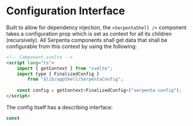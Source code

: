 # Configuration Interface

Built to allow for dependency injection, the `<SerpentaShell />` component takes a configuration prop which is set as
context for all its children (recursively). 
All Serpenta components shall get data that shall be configurable from this context by using the following:

```html
<!-- Component.svelte -->
<script lang="ts">
    import { getContext } from "svelte";
    import type { FinalizedConfig } 
        from "$lib/appShell/SerpentaConfig";
    
    const config = getContext<FinalizedConfig>("serpenta-config");
</script>
```

The config itself has a describing interface:

```Typescript
const
```
